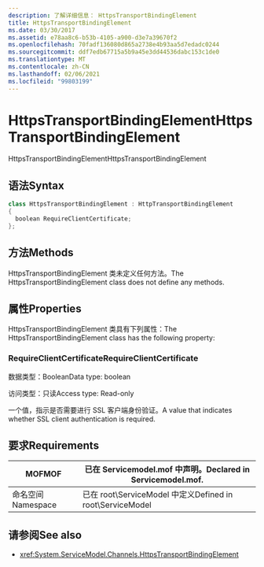 ```yaml
---
description: 了解详细信息： HttpsTransportBindingElement
title: HttpsTransportBindingElement
ms.date: 03/30/2017
ms.assetid: e78aa8c6-b53b-4105-a900-d3e7a39670f2
ms.openlocfilehash: 70fadf136080d865a2738e4b93aa5d7edadc0244
ms.sourcegitcommit: ddf7edb67715a5b9a45e3dd44536dabc153c1de0
ms.translationtype: MT
ms.contentlocale: zh-CN
ms.lasthandoff: 02/06/2021
ms.locfileid: "99803199"
---
```

# <a name="httpstransportbindingelement"></a><span data-ttu-id="f60b8-103">HttpsTransportBindingElement</span><span class="sxs-lookup"><span data-stu-id="f60b8-103">HttpsTransportBindingElement</span></span>

<span data-ttu-id="f60b8-104">HttpsTransportBindingElement</span><span class="sxs-lookup"><span data-stu-id="f60b8-104">HttpsTransportBindingElement</span></span>  
  
## <a name="syntax"></a><span data-ttu-id="f60b8-105">语法</span><span class="sxs-lookup"><span data-stu-id="f60b8-105">Syntax</span></span>  
  
```csharp  
class HttpsTransportBindingElement : HttpTransportBindingElement  
{  
  boolean RequireClientCertificate;  
};  
```  
  
## <a name="methods"></a><span data-ttu-id="f60b8-106">方法</span><span class="sxs-lookup"><span data-stu-id="f60b8-106">Methods</span></span>  

 <span data-ttu-id="f60b8-107">HttpsTransportBindingElement 类未定义任何方法。</span><span class="sxs-lookup"><span data-stu-id="f60b8-107">The HttpsTransportBindingElement class does not define any methods.</span></span>  
  
## <a name="properties"></a><span data-ttu-id="f60b8-108">属性</span><span class="sxs-lookup"><span data-stu-id="f60b8-108">Properties</span></span>  

 <span data-ttu-id="f60b8-109">HttpsTransportBindingElement 类具有下列属性：</span><span class="sxs-lookup"><span data-stu-id="f60b8-109">The HttpsTransportBindingElement class has the following property:</span></span>  
  
### <a name="requireclientcertificate"></a><span data-ttu-id="f60b8-110">RequireClientCertificate</span><span class="sxs-lookup"><span data-stu-id="f60b8-110">RequireClientCertificate</span></span>  

 <span data-ttu-id="f60b8-111">数据类型：Boolean</span><span class="sxs-lookup"><span data-stu-id="f60b8-111">Data type: boolean</span></span>  
  
 <span data-ttu-id="f60b8-112">访问类型：只读</span><span class="sxs-lookup"><span data-stu-id="f60b8-112">Access type: Read-only</span></span>  
  
 <span data-ttu-id="f60b8-113">一个值，指示是否需要进行 SSL 客户端身份验证。</span><span class="sxs-lookup"><span data-stu-id="f60b8-113">A value that indicates whether SSL client authentication is required.</span></span>  
  
## <a name="requirements"></a><span data-ttu-id="f60b8-114">要求</span><span class="sxs-lookup"><span data-stu-id="f60b8-114">Requirements</span></span>  
  
|<span data-ttu-id="f60b8-115">MOF</span><span class="sxs-lookup"><span data-stu-id="f60b8-115">MOF</span></span>|<span data-ttu-id="f60b8-116">已在 Servicemodel.mof 中声明。</span><span class="sxs-lookup"><span data-stu-id="f60b8-116">Declared in Servicemodel.mof.</span></span>|  
|---------|-----------------------------------|  
|<span data-ttu-id="f60b8-117">命名空间</span><span class="sxs-lookup"><span data-stu-id="f60b8-117">Namespace</span></span>|<span data-ttu-id="f60b8-118">已在 root\ServiceModel 中定义</span><span class="sxs-lookup"><span data-stu-id="f60b8-118">Defined in root\ServiceModel</span></span>|  
  
## <a name="see-also"></a><span data-ttu-id="f60b8-119">请参阅</span><span class="sxs-lookup"><span data-stu-id="f60b8-119">See also</span></span>

- <xref:System.ServiceModel.Channels.HttpsTransportBindingElement>

